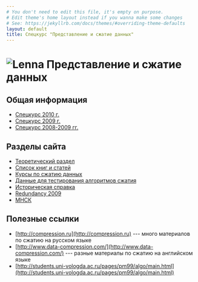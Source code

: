 ```yaml
---
# You don't need to edit this file, it's empty on purpose.
# Edit theme's home layout instead if you wanna make some changes
# See: https://jekyllrb.com/docs/themes/#overriding-theme-defaults
layout: default
title: Спецкурс "Представление и сжатие данных"
---
```


# ![Lenna]({{site.baseurl}}/assets/img/lena.jpg) Представление и сжатие данных

## Общая информация

* [Спецкурс 2010 г.]({{site.baseurl}}/2010/)
* [Спецкурс 2009 г.]({{site.baseurl}}/2009/)
* [Спецкурс 2008-2009 гг.]({{site.baseurl}}/2008-2009)

## Разделы сайта


* [Теоретический раздел]({{site.baseurl}}/theory/)
* [Список книг и статей]({{site.baseurl}}/info/books/)
* [Курсы по сжатию данных]({{site.baseurl}}/info/courses/)
* [Данные для тестирования алгоритмов сжатия]({{site.baseurl}}/info/test-data/)
* [Историческая справка]({{site.baseurl}}/info/history/)
* [Redundancy 2009]({{site.baseurl}}/conferences/redundancy2009/)
* [МНСК]({{site.baseurl}}/conferences/mnsk)

## Полезные ссылки

* [http://compression.ru](http://compression.ru) --- много материалов по сжатию на русском языке
* [http://www.data-compression.com/](http://www.data-compression.com/) --- разные материалы по сжатию на английском языке
* [http://students.uni-vologda.ac.ru/pages/pm99/algo/main.html](http://students.uni-vologda.ac.ru/pages/pm99/algo/main.html)

